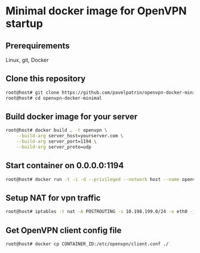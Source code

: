 # Minimal docker image for OpenVPN startup

## Prerequirements
Linux, git, Docker

## Clone this repository
```sh
root@host# git clone https://github.com/pavelpatrin/openvpn-docker-minimal.git
root@host# cd openvpn-docker-minimal
```

## Build docker image for your server
```sh
root@host# docker build . -t openvpn \
    --build-arg server_host=yourserver.com \
    --build-arg server_port=1194 \
    --build-arg server_proto=udp
```

## Start container on 0.0.0.0:1194
```sh
root@host# docker run -t -i -d --privileged --network host --name openvpn openvpn
```

## Setup NAT for vpn traffic
```sh
root@host# iptables -t nat -A POSTROUTING -s 10.198.199.0/24 -o eth0 -j MASQUERADE
```

## Get OpenVPN client config file
```sh
root@host# docker cp CONTAINER_ID:/etc/openvpn/client.conf ./
```

